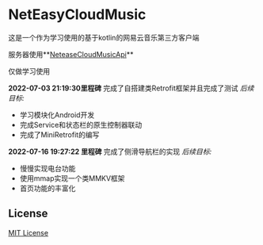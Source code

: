 # NetEasyCloudMusic

这是一个作为学习使用的基于kotlin的网易云音乐第三方客户端

服务器使用**[NeteaseCloudMusicApi](https://github.com/Binaryify/NeteaseCloudMusicApi)**

仅做学习使用


**2022-07-03 21:19:30里程碑** 完成了自搭建类Retrofit框架并且完成了测试
*后续目标:*
- 学习模块化Android开发
- 完成Service和状态栏的原生控制器联动
- 完成了MiniRetrofit的编写

**2022-07-16 19:27:22 里程碑** 完成了侧滑导航栏的实现
*后续目标:*
- 慢慢实现电台功能
- 使用mmap实现一个类MMKV框架
- 首页功能的丰富化

## License

[MIT License](https://github.com/phcbest/KotlinNetEasyMusic/blob/master/LICENSE)